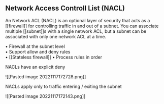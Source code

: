 ## Network Access Controll List (NACL)

An Network ACL (NACL) is an optional layer of security that acts as a [[firewall]] for controlling traffic in and out of a subnet. You can associate multiple [[subnet]]s with a single network ACL, but a subnet can be associated with only one network ACL at a time.

• Firewall at the subnet level  
• Support allow and deny rules  
• [[Stateless firewall]]
• Process rules in order

NACLs have an explicit deny

![[Pasted image 20221117172728.png]]

NACLs apply only to traffic entering / exiting the subnet

![[Pasted image 20221117172143.png]]
 